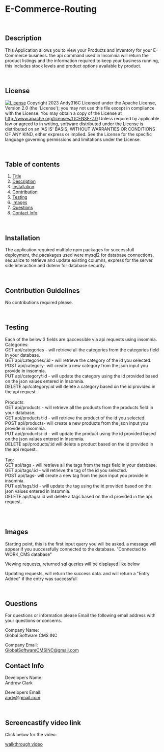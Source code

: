 <div id='title'>

# E-Commerce-Routing
  </div>

  <br>
  <div id='desc'>

  ## Description
  This Application allows you to view your Products and Inventory for your E-Commerce business. the api command used in Insomnia will return the product listings and the information required to keep your business running, this includes stock levels and product options available by product.
  </div>
  <br>

## License
  
  [![License](https://img.shields.io/badge/License-Apache_2.0-blue.svg)](https://opensource.org/licenses/Apache-2.0)  Copyright 2023 Andy316C Licensed under the Apache License, Version 2.0 (the 'License'); you may not use this file except in compliance with the License. You may obtain a copy of the License at http://www.apache.org/licenses/LICENSE-2.0 Unless required by applicable law or agreed to in writing, software distributed under the License is distributed on an 'AS IS' BASIS, WITHOUT WARRANTIES OR CONDITIONS OF ANY KIND, either express or implied. See the License for the specific language governing permissions and limitations under the License.


  <br>
  
  ## Table of contents
  <ol>
  <li><a href='#title'>Title</a></li>
  <li><a href='#desc'>Description</a></li>
  <li><a href='#install'>Installation</a></li>
  <li><a href='#cont'>Contribution</a></li>
  <li><a href='#test'>Testing</a></li>
  <li><a href='#images'>Images</a></li>
  <li><a href='#questions'>Questions</a></li>
  <li><a href='#contact'>Contact Info</a></li>
  </ol>
  <br>

  <div id='install'>

  ## Installation
  The application required multiple npm packages for successfull deployment, the pacakages used were mysql2 for database connections, sequalize to retrieve and update existing columns, express for the server side interaction and dotenv for database security.

  </div>
  <br>


  <div id='cont'>

  ## Contribution Guidelines
  No contributions required please.
  </div>
  <br>

  <div id='test'>

  ## Testing
  Each of the below 3 fields are qaccessible via api requests using insomnia.
  Categories:<br>
     GET   api/categories -     will retrieve all the categories from the categories field in your database.<br>
     GET   api/categories/:id - will retrieve the category of the id you selected.<br>
     POST  api/category-        will create a new category from the json input you provide in insomnia.<br>
     PUT   api/category/:id -   will update the category using the id provided based on the json values entered in Insomnia.<br>
     DELETE api/category/:id    will delete a category based on the id provided in the api request.<br>
     <br>
  Products:<br>
     GET   api/products -       will retrieve all the products from the products field in your database.<br>
     GET   api/products/:id -   will retrieve the product of the id you selected.<br>
     POST  api/products-        will create a new products from the json input you provide in insomnia.<br>
     PUT   api/products/:id -   will update the product using the id provided based on the json values entered in Insomnia.<br>
     DELETE api/products/:id    will delete a product based on the id provided in the api request.<br>
     <br>
  Tag:<br>
     GET   api/tags -       will retrieve all the tags from the tags field in your database.<br>
     GET   api/tags/:id -   will retrieve the tag of the id you selected.<br>
     POST  api/tags-        will create a new tag from the json input you provide in insomnia.<br>
     PUT   api/tags/:id -   will update the tag using the id provided based on the json values entered in Insomnia.<br>
     DELETE api/tags/:id    will delete a tags based on the id provided in the api request.<br>

<br>
  </div>
  <br>
   <div id='images'>

  ## Images
  Starting point, this is the first input query you will be asked. a message will appear if you successfully connected to the database. "Connected to WORK_CMS database"
  <img src= ''>
  <br>

  Viewing requests, returned sql queries will be displayed like below
  <img src= ''>
  <br>
  
  Updating requests, will return the success data. and will return a "Entry Added" if the entry was successfull
  <img src= ''>
  <br>
  
  </div>

  <br>
  
  <div id='questions'>
  
  ## Questions
  
  For questions or information please Email the following email address with your questions or concerns.
  <br>

  Company Name:<br>
  Global Software CMS INC
  <br>

  Company Email: <br>
  GlobalSoftwareCMSINC@gmail.com
  </div>

   <div id='contact'>
  
  ## Contact Info
  Developers Name: <br>
  Andrew Clark
  <br>

  Developers Email: <br>
  andy@gmail.com

  </div>

   <div id='VideoLink'>
<br>

## Screencastify video link

Click below for the video:

<a href= "">walkthrough video </a>

   </div>



  
